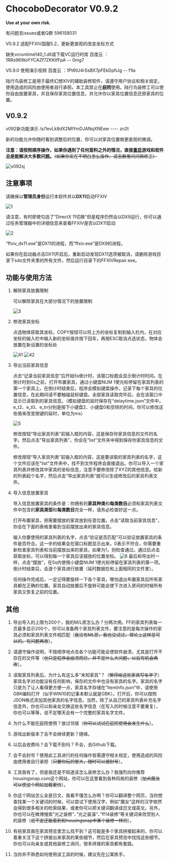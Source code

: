 # ChocoboDecorator V0.9.2

**Use at your own risk.**

有问题去issues或者Q群 596158031

V0.9.2 适配FFXIV国服5.2，更新更直观的改变坐标方式

缺失vcruntime140_1.dll请下载VC运行时库
百度云 ：1RRs96WoYYCAZf7ZKKtfFpA -- 0mg7

V0.9.0 使用演示视频
百度云 ：1Pt6tU4rSsBX7pFEkDpfiJg  -- f1la

陆行鸟装修工是用于最终幻想XIV的辅助装修软件，请遵守用户协议和相关规定，使用造成的风险由使用者自行承担。本工具禁止在**庭院**使用。陆行鸟装修工可以使你自由放置家具，并且保存家具位置信息，并允许你以家具位置信息还原家具的位置。



## V0.9.2

v092新功能演示 /s/1evLk8dX2MlYmDJANqXNEew  ----  zn2t

新的功能允许你随时看到调整后的位置，你可以对家具位置做更直观的微调。

**注意：请按照顺序操作，如果你遇到了任何意料之外的情况，直接<u>重启</u>游戏和软件总是能解决大多数问题。**~~（如果你实在不明白怎么操作，请去群里问问熟练工）~~

![v092sj](https://github.com/holalula/ChocoboDecorator/blob/master/img/v092sj.png)

## 注意事项

请确保以**管理员身份**运行本软件并以**DX11**启动FFXIV

![1](https://github.com/holalula/ChocoboDecorator/blob/master/img/1.png)

请注意，有时即使勾选了“DirectX 11切换”但是程序仍然会以DX9运行，你可以通过任务管理器中的详细信息来查看FFXIV是否以DX11启动

![2](https://github.com/holalula/ChocoboDecorator/blob/master/img/2.png)

“ffxiv_dx11.exe”是DX11的进程，而“ffxiv.exe”是DX9的进程。

如果你在启动器点击DX11开启后，重新启动发现DX11选项被取消，请删除游戏目录下sdo文件夹里的所有文件，然后运行目录下的FFXIVRepair.exe。

## 功能与使用方法

1. 解除家具放置限制

   可以解除家具在大部分情况下的放置限制

   ![3](https://github.com/holalula/ChocoboDecorator/blob/master/img/3.png)

2. 修改家具坐标

   点选物体获取其坐标，COPY按钮可以将上方的坐标复制到输入栏内，在对应坐标的输入栏中输入新的坐标值并按下回车，再按ESC取消点选状态，物体会放置在新设置的坐标处

   ![41](https://github.com/holalula/ChocoboDecorator/blob/master/img/41.png)
   ![42](https://github.com/holalula/ChocoboDecorator/blob/master/img/42.png)

3. 导出当前家具信息

   点击“记录当前家具信息”后开始5s倒计时，该窗口标题会显示倒计时时间。在倒计时到0s之前，打开布置家具，通过小键盘NUM 1使光标停留在家具列表的第一个家具上。在倒计时结束后，程序会模拟键盘操作，记录下每个家具的位置信息，在此期间请不要触碰鼠标键盘。全部家具读取完毕后，会在该窗口中显示已读取到的家具信息。（模拟键盘的延时保存在“delaytime.json”文件中，e_t2、e_t0、e_tn分别是按下小键盘2、小键盘0和空转的时间，你可以修改这些值来改变按键的延时，单位为ms）

   ![5](https://github.com/holalula/ChocoboDecorator/blob/master/img/5.png)

   修改按钮“导出家具列表”前输入框的内容，这是保存你家具信息的文件的名字。然后点击“导出家具列表”，你会在“list”文件夹中得到保存你家具信息的文件。

   修改按钮“导入家具列表”前输入框的内容，这是要读取的家具列表的名字，这个文件应该在"list"文件夹中，找不到文件程序会直接退出。你可以导入一个家具列表并修改其中家具的坐标信息，注意不要修改除了XYZ的其他信息。给新的列表起个名字，然后点击“导出家具列表”就可以生成修改后的家具列表文件。

   

4. 导入信息放置家具

   导入信息放置家具的条件是：你拥有的**家具种类**和**每类数目**必须和家具列表文件中包含的**家具类型**和**每类数目**完全一样，请务必检查好这一点。

   打开布置家具，把需要摆放的家具放到任意位置。点击“读取当前家具信息”，你会在下面的表格里看到当前摆放出来的家具信息。

   输入你要使用的家具列表的名字，点击“验证是否匹配”可以验证放置家具的条件是否符合。这一步的结果会在窗口标题显示出来，0表示不符合，你需要重新检查家具列表和当前摆放出来的家具，如果为1，则检查通过。通过后点击获取坐标，可以得到每一个家具应该摆放的位置坐标。
![6](https://github.com/holalula/ChocoboDecorator/blob/master/img/6.png)
   最后和导出时一样，点击“摆放”，在5s内使用小键盘NUM 1使光标停留在家具列表的第一项。倒计时结束后，会逐个家具进行放置（延时数据在和上面相同的文件里）。

   任何操作完成后，一定记得要旋转一下各个家具，哪怕退出布置家具后所有家具都在正确的位置。家具自动放置后不旋转可能会使下次进入房间的时候所有家具又恢复之前的位置。



## 其他

1. 导出导入的上限为200个，我的M/L房怎么办？分两次用。FF的家具列表每一页最多显示200个，你可以准备两个家具列表文件，要注意的是每次操作的家具必须和家具列表文件相匹配（~~我没有ML房，我也没试过，理论上这样是可以的。有问题再改~~）。

2. 请遵守操作说明，不按顺序地点击各个功能可能会使软件崩溃，尤其是打开不存在的文件等（~~也只是程序会崩溃而已，并不是什么大问题，以后有机会再改~~）。

3. 读取家具列表后，为什么有这么多“未知家具”？（~~懒得给这些家具写名字了~~）家具名字对功能没有任何影响，保存的文件中也没有家具的名字。家具的名字只是为了让人看得更方便一点，家具名字存储在”ItemInfo.json“中，请使用GBK编码打开（似乎WIN10的记事本默认就是GBK）。打开后，你可以按照JSON格式添加其他家具的名字信息。当然，除了从自己的家具列表补充名字信息外，你也可以和亲友交换这些名字信息（在写入的时候注意不要重复），你也可以等等，说不定哪天会有一个完整的家具名字文件。

4. 为什么不能在庭院使用？放过邻居（~~你可以试试在庭院使用会发生什么~~）。

5. 游戏出新版本了会不会继续更新？随缘。

6. 以后会收费吗？会下载不到吗？不会，去Github下载。

7. 会不会封号？使用此工具进行的任何操作皆需遵守相关规定，使用造成的风险由使用者自行承担（~~只要你玩的够大，随时可以被封号~~）。

8. 工具我有了，但是我还是不知道该怎么装修怎么办？我强烈向你推荐housingsnap.com这个网站，你可以在这里看到各种风格的装修（~~加点魔法可以使这个网站加载更快~~）。

9. 你这个网站怎么全是日文，我看不懂怎么办啊？你可以翻译整个网页，当你想查找某一个关键词的时候，可以尝试下使用汉字，例如”魔女“这样的汉字依然会得到很多相关的检索结果，或者你可以把关键词翻译成日文或英文。另外，你也可以在微博搜索”光之装修“、”光之装潢“、”ff14装修“等关键词来欣赏别人的装修（~~说不定还能看到和housingsnap中某个装修一样的~~）。

10. 有些家具我在家具预览里怎么找不到？这可能是多个家具拼接起来的，你可以着重关注下这个拼接出来家具的某些细节，然后在家具预览中找找这些细节。你也可以向亲友或其他装修工询问，很多拼接的家具都有套路。

11. 当你并不熟悉如何使用该工具的时候，建议先在公寓练手。

    








